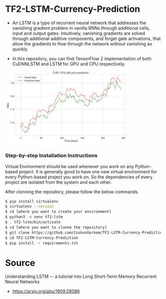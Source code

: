 # TF2-LSTM-Currency-Prediction

- An LSTM is a type of recurrent neural network that addresses the vanishing gradient problem in vanilla RNNs through additional cells, input and output gates. Intuitively, vanishing gradients are solved through additional additive components, and forget gate activations, that allow the gradients to flow through the network without vanishing as quickly.

- In this repository, you can find TensorFlow 2 implementation of both CuDNNLSTM and LSTM for GPU and CPU respectively. 

<img src="results.png" width = "400" >

### Step-by-step Installation Instructions

Virtual Environment should be used whenever you work on any Python-based project. It is generally good to have one new virtual environment for every Python-based project you work on. So the dependencies of every project are isolated from the system and each other.

After clonning the repository, please follow the below commands.
```bash
$ pip install virtualenv
$ virtualenv --version
$ cd [where you want to create your environment]
$ python3 -m venv tf2-lstm
$ . tf2-lstm/bin/activate
$ cd [where you want to clonne the repository]
$ git clone https://github.com/CoskunGorkem/TF2-LSTM-Currency-Prediction.git
$ cd TF2-LSTM-Currency-Prediction
$ pip install -r requirements.txt
```

# Source
Understanding LSTM -- a tutorial into Long Short-Term Memory Recurrent Neural Networks
- https://arxiv.org/abs/1909.09586

